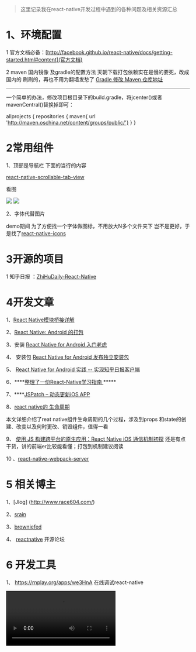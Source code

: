 > 这里记录我在react-native开发过程中遇到的各种问题及相关资源汇总

 
# 1、环境配置

1   官方文档必备：[http://facebook.github.io/react-native/docs/getting-started.html#content](官方文档)


2   maven 国内镜像 及gradle的配置方法
  天朝下载打包依赖实在是慢的要死，改成国内的 刷刷的，再也不用为翻墙发愁了
  [Gradle 修改 Maven 仓库地址](http://www.yrom.net/blog/2015/02/07/change-gradle-maven-repo-url/)
  
----------
  一个简单的办法，修改项目根目录下的build.gradle，将jcenter()或者mavenCentral()替换掉即可：

  allprojects {
      repositories {
          maven{ url 'http://maven.oschina.net/content/groups/public/'}
      }
  }
  
# 2常用组件 

1、顶部是导航栏 下面的当行的内容  

[react-native-scrollable-tab-view](https://github.com/brentvatne/react-native-scrollable-tab-view)


看图

![](https://raw.githubusercontent.com/brentvatne/react-native-scrollable-tab-view/master/demo.gif)
![](https://raw.githubusercontent.com/brentvatne/react-native-scrollable-tab-view/master/demo-fb.gif)


2、字体代替图片

demo期间 为了方便找一个字体做图标，不用放大N多个文件夹下 岂不是更好，于是找了[react-native-icons](https://github.com/corymsmith/react-native-icons)


# 3开源的项目

1 知乎日报 ：[ZhiHuDaily-React-Native](https://github.com/race604/ZhiHuDaily-React-Native)




# 4开发文章

1、[React Native模块桥接详解](http://www.dobest.me/post/react-native-bridge/)

2、[React Native: Android 的打包](http://www.liaohuqiu.net/cn/posts/react-native-android-package/)

3、安装 [React Native for Android 入门老虎](http://www.race604.com/react-native-for-android-start/)

4、 安装包  [React Native for Android 发布独立安装包](http://www.race604.com/rn-android-standalone-apk/)

5、 [React Native for Android 实践 -- 实现知乎日报客户端](http://www.race604.com/react-native-android-practice/)

6、****[整理了一份React-Native学习指南 ](http://www.w3ctech.com/topic/909)*****

7、****[JSPatch – 动态更新iOS APP](http://blog.cnbang.net/works/2767/)

8、[react native的 生命周期](http://www.race604.com/react-native-component-lifecycle/)
 
 本文详细介绍了reat native组件生命周期的几个过程，涉及到props 和state的创建、改变以及何时更改、销毁组件，值得一看
 
9、 [使用 JS 构建跨平台的原生应用：React Native iOS 通信机制初探](http://taobaofed.org/blog/2015/12/30/the-communication-scheme-of-react-native-in-ios/)
   还是有点干货，讲的前端er比较能看懂；打包到机制建议阅读
   
10 、[react-native-webpack-server](https://github.com/mjohnston/react-native-webpack-server)
# 5 相关博主 

1、[Jlog] (http://www.race604.com/)

2、[srain](http://www.liaohuqiu.net/)

3、[browniefed](http://browniefed.com/)

4、 [reactnative](http://www.reactnative.com/)  开源论坛

# 6 开发工具

1、 https://rnplay.org/apps/we3HnA  在线调试react-native

 
![手术室](https://raw.githubusercontent.com/changfuguo/doukanmv/master/temp/hot.webm)
